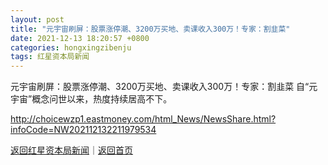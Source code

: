 ```yaml
---
layout: post
title: "元宇宙刷屏：股票涨停潮、3200万买地、卖课收入300万！专家：割韭菜"
date: 2021-12-13 18:20:57 +0800
categories: hongxingzibenju
tags: 红星资本局新闻
---
```

元宇宙刷屏：股票涨停潮、3200万买地、卖课收入300万！专家：割韭菜
自“元宇宙”概念问世以来，热度持续居高不下。

<http://choicewzp1.eastmoney.com/html_News/NewsShare.html?infoCode=NW202112132211979534>

[返回红星资本局新闻](//finews.withounder.com/hongxingzibenju/)｜[返回首页](//finews.withounder.com/)